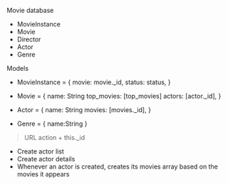 Movie database
  - MovieInstance
  - Movie
  - Director
  - Actor
  - Genre


Models
  - MovieInstance = {
    movie: movie._id,
    status: status,
  }

  - Movie = {
    name: String
    top_movies: [top_movies]
    actors: [actor._id],
  }

  - Actor = {
    name: String
    movies: [movies._id],
  }

  - Genre = {
    name:String
  }

>URL action + this._id


<!-- - Create index view -->
<!-- - Create view to see all movies(movie_list.pug) -->
- Create actor list
- Create actor details
- Whenever an actor is created, creates its movies array based on the movies it appears
